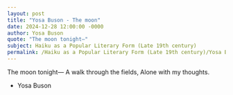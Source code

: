 ```yaml
---
layout: post
title: "Yosa Buson - The moon"
date: 2024-12-28 12:00:00 -0000
author: Yosa Buson
quote: "The moon tonight—"
subject: Haiku as a Popular Literary Form (Late 19th century)
permalink: /Haiku as a Popular Literary Form (Late 19th century)/Yosa Buson/Yosa Buson - The moon
---
```


The moon tonight—
A walk through the fields,
Alone with my thoughts.

- Yosa Buson
